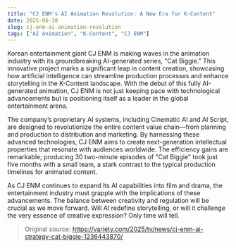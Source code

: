 ```yaml
---
title: "CJ ENM's AI Animation Revolution: A New Era for K-Content"
date: 2025-06-30
slug: cj-enm-ai-animation-revolution
tags: ["AI Animation", "K-Content", "CJ ENM"]
---
```


Korean entertainment giant CJ ENM is making waves in the animation industry with its groundbreaking AI-generated series, "Cat Biggie." This innovative project marks a significant leap in content creation, showcasing how artificial intelligence can streamline production processes and enhance storytelling in the K-Content landscape. With the debut of this fully AI-generated animation, CJ ENM is not just keeping pace with technological advancements but is positioning itself as a leader in the global entertainment arena.

The company’s proprietary AI systems, including Cinematic AI and AI Script, are designed to revolutionize the entire content value chain—from planning and production to distribution and marketing. By harnessing these advanced technologies, CJ ENM aims to create next-generation intellectual properties that resonate with audiences worldwide. The efficiency gains are remarkable; producing 30 two-minute episodes of "Cat Biggie" took just five months with a small team, a stark contrast to the typical production timelines for animated content.

As CJ ENM continues to expand its AI capabilities into film and drama, the entertainment industry must grapple with the implications of these advancements. The balance between creativity and regulation will be crucial as we move forward. Will AI redefine storytelling, or will it challenge the very essence of creative expression? Only time will tell.
> Original source: https://variety.com/2025/tv/news/cj-enm-ai-strategy-cat-biggie-1236443870/